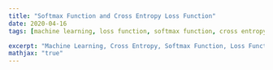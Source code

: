 ```yaml
---
title: "Softmax Function and Cross Entropy Loss Function"
date: 2020-04-16
tags: [machine learning, loss function, softmax function, cross entropy]

excerpt: "Machine Learning, Cross Entropy, Softmax Function, Loss Function"
mathjax: "true"
---
```

<img src="{{ site.url }}{{ site.baseurl }}/images/softmax/header_image.jpg" alt="">

